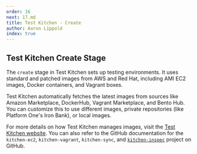 ```yaml
---
order: 16
next: 17.md
title: Test Kitchen - Create
author: Aaron Lippold
index: true
---
```


## Test Kitchen Create Stage

The `create` stage in Test Kitchen sets up testing environments. It uses standard and patched images from AWS and Red Hat, including AMI EC2 images, Docker containers, and Vagrant boxes.

Test Kitchen automatically fetches the latest images from sources like Amazon Marketplace, DockerHub, Vagrant Marketplace, and Bento Hub. You can customize this to use different images, private repositories (like Platform One's Iron Bank), or local images.

For more details on how Test Kitchen manages images, visit the [Test Kitchen website](https://kitchen.ci). You can also refer to the GitHub documentation for the `kitchen-ec2`, `kitchen-vagrant`, `kitchen-sync`, and  [`kitchen-inspec`](https://github.com/inspec/kitchen-inspec) project on GitHub.